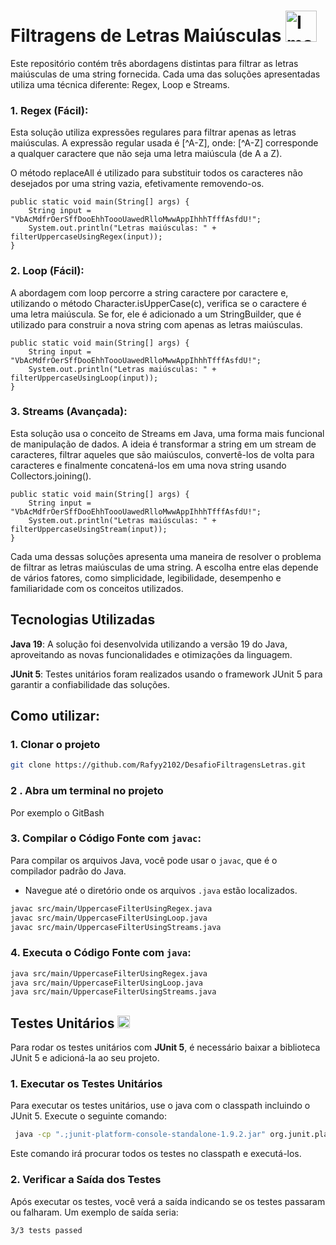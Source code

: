 # Filtragens de Letras Maiúsculas <img src="https://github.com/user-attachments/assets/4c49b711-158a-48a8-b4a2-6766bb254d80" alt="Imagem do Java" width="50"/>

Este repositório contém três abordagens distintas para filtrar as letras maiúsculas de uma string fornecida. Cada uma das soluções apresentadas utiliza uma técnica diferente: Regex, Loop e Streams. 

### 1. Regex (Fácil):
   Esta solução utiliza expressões regulares para filtrar apenas as letras maiúsculas. A expressão regular usada é [^A-Z], onde:
[^A-Z] corresponde a qualquer caractere que não seja uma letra maiúscula (de A a Z).

O método replaceAll é utilizado para substituir todos os caracteres não desejados por uma string vazia, efetivamente removendo-os.

    public static void main(String[] args) {
        String input = "VbAcMdfrOerSffDooEhhToooUawedRlloMwwAppIhhhTfffAsfdU!";
        System.out.println("Letras maiúsculas: " + filterUppercaseUsingRegex(input));
    }

### 2. Loop (Fácil):
   A abordagem com loop percorre a string caractere por caractere e, utilizando o método Character.isUpperCase(c), verifica se o caractere é uma letra maiúscula. Se for, ele é adicionado a um StringBuilder, que é utilizado para construir a nova string com apenas as letras maiúsculas.


    public static void main(String[] args) {
        String input = "VbAcMdfrOerSffDooEhhToooUawedRlloMwwAppIhhhTfffAsfdU!";
        System.out.println("Letras maiúsculas: " + filterUppercaseUsingLoop(input));
    }

### 3. Streams (Avançada):
   Esta solução usa o conceito de Streams em Java, uma forma mais funcional de manipulação de dados. A ideia é transformar a string em um stream de caracteres, filtrar aqueles que são maiúsculos, convertê-los de volta para caracteres e finalmente concatená-los em uma nova string usando Collectors.joining().


    public static void main(String[] args) {
        String input = "VbAcMdfrOerSffDooEhhToooUawedRlloMwwAppIhhhTfffAsfdU!";
        System.out.println("Letras maiúsculas: " + filterUppercaseUsingStream(input));
    }

Cada uma dessas soluções apresenta uma maneira de resolver o problema de filtrar as letras maiúsculas de uma string. A escolha entre elas depende de vários fatores, como simplicidade, legibilidade, desempenho e familiaridade com os conceitos utilizados.

## Tecnologias Utilizadas

**Java 19**: A solução foi desenvolvida utilizando a versão 19 do Java, aproveitando as novas funcionalidades e otimizações da linguagem.

**JUnit 5**: Testes unitários foram realizados usando o framework JUnit 5 para garantir a confiabilidade das soluções.

## Como utilizar:

### 1. Clonar o projeto
````Bash
git clone https://github.com/Rafyy2102/DesafioFiltragensLetras.git
````

### 2 . Abra um terminal no projeto
Por exemplo o GitBash

### 3. Compilar o Código Fonte com `javac`:

Para compilar os arquivos Java, você pode usar o `javac`, que é o compilador padrão do Java.

- Navegue até o diretório onde os arquivos `.java` estão localizados.

```bash
javac src/main/UppercaseFilterUsingRegex.java
javac src/main/UppercaseFilterUsingLoop.java
javac src/main/UppercaseFilterUsingStreams.java
```

### 4. Executa o Código Fonte com `java`:
  
```bash
java src/main/UppercaseFilterUsingRegex.java
java src/main/UppercaseFilterUsingLoop.java
java src/main/UppercaseFilterUsingStreams.java
```

## Testes Unitários <img src="https://github.com/user-attachments/assets/a9dcff74-1e5e-455e-a01c-6dbcaa6f9065" alt="Imagem do Java" width="20"/>

Para rodar os testes unitários com **JUnit 5**, é necessário baixar a biblioteca JUnit 5 e adicioná-la ao seu projeto.

### 1.  Executar os Testes Unitários
Para executar os testes unitários, use o java com o classpath incluindo o JUnit 5. Execute o seguinte comando:

```bash
 java -cp ".;junit-platform-console-standalone-1.9.2.jar" org.junit.platform.console.ConsoleLauncher --scan-classpath
```

Este comando irá procurar todos os testes no classpath e executá-los.

### 2. Verificar a Saída dos Testes
Após executar os testes, você verá a saída indicando se os testes passaram ou falharam. Um exemplo de saída seria:
```bash
3/3 tests passed
```
